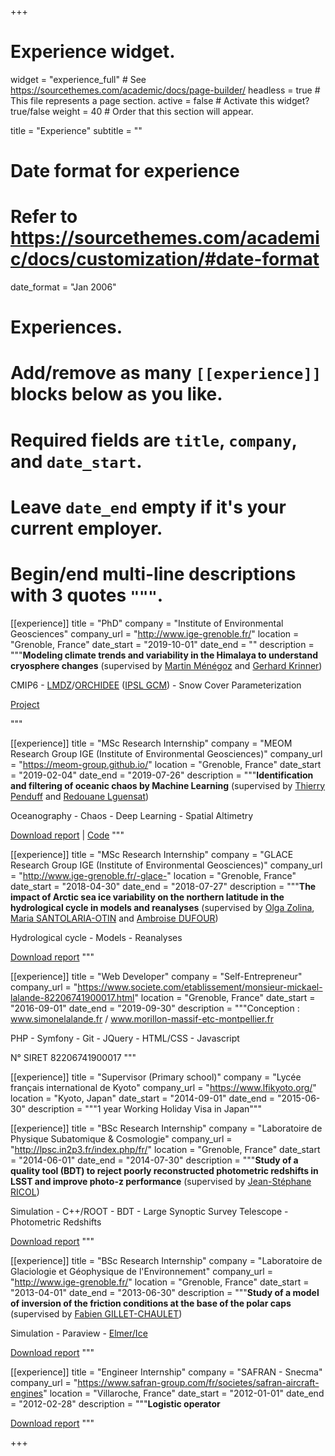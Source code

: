 +++
# Experience widget.
widget = "experience_full"  # See https://sourcethemes.com/academic/docs/page-builder/
headless = true  # This file represents a page section.
active = false  # Activate this widget? true/false
weight = 40  # Order that this section will appear.

title = "Experience"
subtitle = ""

# Date format for experience
#   Refer to https://sourcethemes.com/academic/docs/customization/#date-format
date_format = "Jan 2006"

# Experiences.
#   Add/remove as many `[[experience]]` blocks below as you like.
#   Required fields are `title`, `company`, and `date_start`.
#   Leave `date_end` empty if it's your current employer.
#   Begin/end multi-line descriptions with 3 quotes `"""`.
[[experience]]
  title = "PhD"
  company = "Institute of Environmental Geosciences"
  company_url = "http://www.ige-grenoble.fr/"
  location = "Grenoble, France"
  date_start = "2019-10-01"
  date_end = ""
  description = """**Modeling climate trends and variability in the Himalaya to understand cryosphere changes** (supervised by <a href="http://martinmenegoz.neowordpress.fr/" target="_blanck">Martin Ménégoz</a> and <a href="http://www.ige-grenoble.fr/-gerhard-krinner-" target="_blanck">Gerhard Krinner</a>)

  CMIP6 - [LMDZ](https://lmdz.lmd.jussieu.fr/)/[ORCHIDEE](https://orchidee.ipsl.fr/) ([IPSL GCM](https://cmc.ipsl.fr/ipsl-climate-models/)) - Snow Cover Parameterization

<a href="project/phd/" target="_blanck">Project</a>



"""

[[experience]]
  title = "MSc Research Internship"
  company = "MEOM Research Group IGE (Institute of Environmental Geosciences)"
  company_url = "https://meom-group.github.io/"
  location = "Grenoble, France"
  date_start = "2019-02-04"
  date_end = "2019-07-26"
  description = """**Identification and filtering of oceanic chaos by Machine Learning** (supervised by <a href="http://pp.ige-grenoble.fr/pageperso/pendufft/" target="_blanck">Thierry Penduff</a> and <a href="https://redouanelg.github.io/aboutMe/" target="_blanck">Redouane Lguensat</a>)

  Oceanography - Chaos - Deep Learning - Spatial Altimetry

  <a href="files/Rapport_de_stage_M2_LALANDE.pdf" target="_blanck">Download report</a> | <a href="https://github.com/mickaellalande/UNetOceanFilter" target="_blanck">Code</a>
  """

[[experience]]
  title = "MSc Research Internship"
  company = "GLACE Research Group IGE (Institute of Environmental Geosciences)"
  company_url = "http://www.ige-grenoble.fr/-glace-"
  location = "Grenoble, France"
  date_start = "2018-04-30"
  date_end = "2018-07-27"
  description = """**The impact of Arctic sea ice variability on the northern latitude in the hydrological cycle in models and reanalyses** (supervised by <a href="http://pp.ige-grenoble.fr/pageperso/zolinao/" target="_blanck">Olga Zolina</a>, <a href="http://www.theses.fr/241997070" target="_blanck">Maria SANTOLARIA-OTIN</a> and <a href="https://www.researchgate.net/profile/Ambroise_Dufour" target="_blanck">Ambroise DUFOUR</a>)

  Hydrological cycle - Models - Reanalyses

  <a href="files/LALANDE_M1_ACSC_Internship_report.pdf" target="_blanck">Download report</a>
  """

[[experience]]
  title = "Web Developer"
  company = "Self-Entrepreneur"
  company_url = "https://www.societe.com/etablissement/monsieur-mickael-lalande-82206741900017.html"
  location = "Grenoble, France"
  date_start = "2016-09-01"
  date_end = "2019-09-30"
  description = """Conception : www.simonelalande.fr / www.morillon-massif-etc-montpellier.fr

  PHP - Symfony - Git - JQuery - HTML/CSS - Javascript

  N° SIRET 82206741900017
  """

[[experience]]
  title = "Supervisor (Primary school)"
  company = "Lycée français international de Kyoto"
  company_url = "https://www.lfikyoto.org/"
  location = "Kyoto, Japan"
  date_start = "2014-09-01"
  date_end = "2015-06-30"
  description = """1 year Working Holiday Visa in Japan"""

[[experience]]
  title = "BSc Research Internship"
  company = "Laboratoire de Physique Subatomique & Cosmologie"
  company_url = "http://lpsc.in2p3.fr/index.php/fr/"
  location = "Grenoble, France"
  date_start = "2014-06-01"
  date_end = "2014-07-30"
  description = """**Study of a quality tool (BDT) to reject poorly reconstructed photometric redshifts in LSST and improve photo-z performance** (supervised by <a href="https://annuaire.in2p3.fr/4667-5064/jean%20stephane-ricol" target="_blanck">Jean-Stéphane RICOL</a>)

  Simulation - C++/ROOT - BDT - Large Synoptic Survey Telescope - Photometric Redshifts

  <a href="files/RAPPORT_LPSC_L3PHY_LALANDE.pdf" target="_blanck">Download report</a>
  """

[[experience]]
  title = "BSc Research Internship"
  company = "Laboratoire de Glaciologie et Géophysique de l'Environnement"
  company_url = "http://www.ige-grenoble.fr/"
  location = "Grenoble, France"
  date_start = "2013-04-01"
  date_end = "2013-06-30"
  description = """**Study of a model of inversion of the friction conditions at the base of the polar caps** (supervised by <a href="http://pp.ige-grenoble.fr/annuaire/annuaire-osug-ige/gillet.htm" target="_blanck">Fabien GILLET-CHAULET</a>)

  Simulation - Paraview - [Elmer/Ice](http://elmerice.elmerfem.org/)

  <a href="files/Rapport_de_stage_L3PGM_M.LALANDE.pdf" target="_blanck">Download report</a>
  """

[[experience]]
  title = "Engineer Internship"
  company = "SAFRAN - Snecma"
  company_url = "https://www.safran-group.com/fr/societes/safran-aircraft-engines"
  location = "Villaroche, France"
  date_start = "2012-01-01"
  date_end = "2012-02-28"
  description = """**Logistic operator**

  <a href="files/Rapport_de_stage_Snecma.pdf" target="_blanck">Download report</a>
  """

+++
